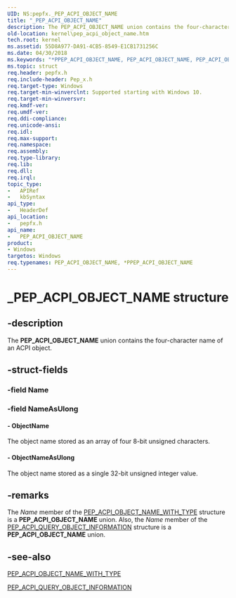 ```yaml
---
UID: NS:pepfx._PEP_ACPI_OBJECT_NAME
title: "_PEP_ACPI_OBJECT_NAME"
description: The PEP_ACPI_OBJECT_NAME union contains the four-character name of an ACPI object.
old-location: kernel\pep_acpi_object_name.htm
tech.root: kernel
ms.assetid: 55D8A977-DA91-4CB5-8549-E1CB1731256C
ms.date: 04/30/2018
ms.keywords: "*PPEP_ACPI_OBJECT_NAME, PEP_ACPI_OBJECT_NAME, PEP_ACPI_OBJECT_NAME union [Kernel-Mode Driver Architecture], _PEP_ACPI_OBJECT_NAME, kernel.pep_acpi_object_name, pepfx/PEP_ACPI_OBJECT_NAME"
ms.topic: struct
req.header: pepfx.h
req.include-header: Pep_x.h
req.target-type: Windows
req.target-min-winverclnt: Supported starting with Windows 10.
req.target-min-winversvr: 
req.kmdf-ver: 
req.umdf-ver: 
req.ddi-compliance: 
req.unicode-ansi: 
req.idl: 
req.max-support: 
req.namespace: 
req.assembly: 
req.type-library: 
req.lib: 
req.dll: 
req.irql: 
topic_type:
-	APIRef
-	kbSyntax
api_type:
-	HeaderDef
api_location:
-	pepfx.h
api_name:
-	PEP_ACPI_OBJECT_NAME
product:
- Windows
targetos: Windows
req.typenames: PEP_ACPI_OBJECT_NAME, *PPEP_ACPI_OBJECT_NAME
---
```


# _PEP_ACPI_OBJECT_NAME structure


## -description


The <b>PEP_ACPI_OBJECT_NAME</b> union contains the four-character name of an ACPI object.


## -struct-fields




### -field Name

 


### -field NameAsUlong

 




#### - ObjectName

The object name stored as an array of four 8-bit unsigned characters.


#### - ObjectNameAsUlong

The object name stored as a single 32-bit unsigned integer value.


## -remarks



The <i>Name</i> member of the <a href="https://msdn.microsoft.com/library/windows/hardware/mt186684">PEP_ACPI_OBJECT_NAME_WITH_TYPE</a> structure is a <b>PEP_ACPI_OBJECT_NAME</b> union. Also, the <i>Name</i> member of the <a href="https://msdn.microsoft.com/library/windows/hardware/mt186688">PEP_ACPI_QUERY_OBJECT_INFORMATION</a> structure is a <b>PEP_ACPI_OBJECT_NAME</b> union.




## -see-also




<a href="https://msdn.microsoft.com/library/windows/hardware/mt186684">PEP_ACPI_OBJECT_NAME_WITH_TYPE</a>



<a href="https://msdn.microsoft.com/library/windows/hardware/mt186688">PEP_ACPI_QUERY_OBJECT_INFORMATION</a>
 

 

